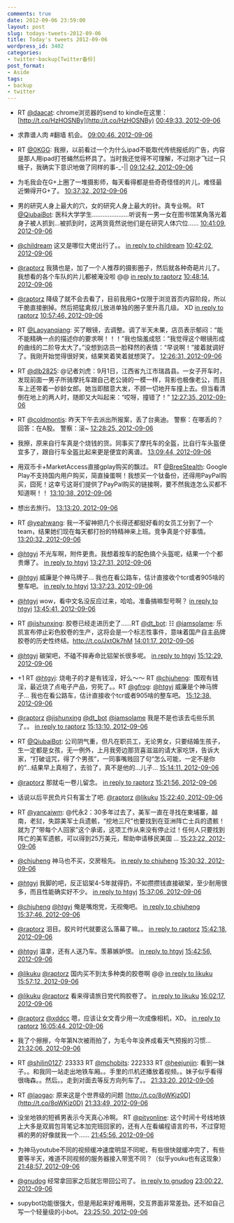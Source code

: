 ```yaml
---
comments: true
date: 2012-09-06 23:59:00
layout: post
slug: todays-tweets-2012-09-06
title: Today's tweets 2012-09-06
wordpress_id: 3402
categories:
- twitter-backup[Twitter备份]
post_format:
- Aside
tags:
- backup
- twitter
---
```





  * RT [@daacat](http://twitter.com/daacat): chrome浏览器的send to kindle在这里： [http://t.co/HzHOSNBy](http://t.co/HzHOSNBy) [00:49:33, 2012-09-06](http://twitter.com/gfrog/statuses/243390423329013760)





  * 求靠谱人肉 #翻墙 机会。 [09:00:46, 2012-09-06](http://twitter.com/gfrog/statuses/243514042113720324)





  * RT [@0KGG](http://twitter.com/0KGG): 我擦，以前看过一个为什么ipad不能取代传统报纸的广告，内容是那人用ipad打苍蝇然后杯具了。当时我还觉得不可理解，不过刚才飞过一只蛾子，我确实下意识地做了同样的事-_-|| [09:12:42, 2012-09-06](http://twitter.com/gfrog/statuses/243517045201846273)





  * 为毛我会在G+上圈了一堆摄影师，每天看得都是些奇奇怪怪的片儿，难怪最近懒得开G+了。 [10:37:32, 2012-09-06](http://twitter.com/gfrog/statuses/243538394221797377)





  * 男的研究人身上最大的穴，女的研究人身上最大的针。真专业啊。 RT [@QiubaiBot](http://twitter.com/QiubaiBot): 医科大学学生…………………听说有一男一女在图书馆某角落光着身子被人抓到…被抓到时，这两货竟然说他们是在研究人体穴位…… [10:41:09, 2012-09-06](http://twitter.com/gfrog/statuses/243539302615769088)





  * [@childream](http://twitter.com/childream) 这又是哪位大佬出行了。。 [in reply to childream](http://twitter.com/childream/statuses/243528190646173696) [10:42:02, 2012-09-06](http://twitter.com/gfrog/statuses/243539527564677123)





  * [@raptorz](http://twitter.com/raptorz) 我猜也是，加了一个人推荐的摄影圈子，然后就各种奇葩片儿了。我想看的各个车队的片儿都被淹没啦 @@ [in reply to raptorz](http://twitter.com/raptorz/statuses/243540589512114176) [10:48:14, 2012-09-06](http://twitter.com/gfrog/statuses/243541086587457536)





  * [@raptorz](http://twitter.com/raptorz) 降级了就不会去看了，目前我用G+仅限于浏览首页内容阶段，所以干脆直接删掉。然后把猛禽叔儿放进单独的圈子里升高几级。 XD [in reply to raptorz](http://twitter.com/raptorz/statuses/243542813806047232) [10:57:46, 2012-09-06](http://twitter.com/gfrog/statuses/243543486056513536)





  * RT [@Laoyanqiang](http://twitter.com/Laoyanqiang): 买了眼镜，去调整。调了半天未果，店员表示郁闷：“能不能精确一点的描述你的要求啊！！！”我也恼羞成怒：“我觉得这个眼镜形成的曲线的二阶导太大了。”没想到店员一脸释然的表情：“早说啊！”接着就调好了。我刚开始觉得很好笑，结果笑着笑着就想哭了。 [12:26:31, 2012-09-06](http://twitter.com/gfrog/statuses/243565822566617088)





  * RT [@dlb2825](http://twitter.com/dlb2825): @记者刘虎：9月1日，江西省九江市瑞昌县。一女子开车时，发现前面一男子所骑摩托车跟自己老公骑的一模一样，背影也极像老公，而且车上还带着一妙龄女郎。她当即醋意大发，不顾一切地开车撞上去。但当看清倒在地上的两人时，随即又大叫起来：“哎呀，撞错了！” [12:27:35, 2012-09-06](http://twitter.com/gfrog/statuses/243566087055237121)





  * RT [@coldmontis](http://twitter.com/coldmontis): 昨天下午去派出所报案，丢了台奥迪。 警察：在哪丢的？ 回答：在A股。 警察：滚~ [12:28:25, 2012-09-06](http://twitter.com/gfrog/statuses/243566300306235394)





  * 我擦，原来自行车真是个烧钱的货。同事买了摩托车的全盔，比自行车头盔便宜多了，跟自行车全盔比起来更是便宜的离谱。 [13:09:44, 2012-09-06](http://twitter.com/gfrog/statuses/243576697314754560)





  * 用双币卡+MarketAccess直接gplay购买的飘过。 RT [@BreeStealth](http://twitter.com/BreeStealth): Google Play不支持国内用户购买，简直操蛋啊！我想买一个钛备份，还得用PayPal购买，囧死！这幸亏这哥们提供了PayPal购买的链接啊，要不然我连怎么买都不知道啊！！ [13:10:38, 2012-09-06](http://twitter.com/gfrog/statuses/243576923953958912)





  * 想出去旅行。 [13:13:20, 2012-09-06](http://twitter.com/gfrog/statuses/243577604064555008)





  * RT [@yeahwang](http://twitter.com/yeahwang): 我一不留神把几个长得还都挺好看的女员工分到了一个team，结果她们现在每天都打扮的特精神来上班。竞争真是个好事情。 [13:20:32, 2012-09-06](http://twitter.com/gfrog/statuses/243579413151772672)





  * [@htgyj](http://twitter.com/htgyj) 不光车啊，附件更贵。我想着按车的配色搞个头盔呢，结果一个个都贵爆了。 [in reply to htgyj](http://twitter.com/htgyj/statuses/243580834400067584) [13:27:31, 2012-09-06](http://twitter.com/gfrog/statuses/243581169793388544)





  * [@htgyj](http://twitter.com/htgyj) 威廉是个神马牌子… 我也在看公路车，估计直接收个tcr或者905啥的整车吧。 [in reply to htgyj](http://twitter.com/htgyj/statuses/243582289060167680) [13:37:23, 2012-09-06](http://twitter.com/gfrog/statuses/243583653643419648)





  * [@htgyj](http://twitter.com/htgyj) wow，看中文名没反应过来，哈哈。准备搞嘛型号啊？ [in reply to htgyj](http://twitter.com/htgyj/statuses/243585159876718592) [13:45:41, 2012-09-06](http://twitter.com/gfrog/statuses/243585744868884480)





  * RT [@jishunxing](http://twitter.com/jishunxing): 胶卷已经走进历史了……RT [@dt_bot](http://twitter.com/dt_bot): ☷ [@iamsolame](http://twitter.com/iamsolame): 乐凯宣布停止彩色胶卷的生产，这将会是一个标志性事件，意味着国产自主品牌胶卷的历史性终结。http://t.co/JxtOk7hM [14:01:17, 2012-09-06](http://twitter.com/gfrog/statuses/243589669474926592)





  * [@htgyj](http://twitter.com/htgyj) 碳架吧，不磕不摔寿命比铝架长很多呢。 [in reply to htgyj](http://twitter.com/htgyj/statuses/243593240857702400) [15:12:29, 2012-09-06](http://twitter.com/gfrog/statuses/243607588938342400)





  * +1 RT [@htgyj](http://twitter.com/htgyj): 烧电子的才是有钱淫，好么～～ RT [@chjuheng](http://twitter.com/chjuheng):  围观有钱淫，最近烧了点电子产品，穷死了。。RT [@gfrog](http://twitter.com/gfrog): [@htgyj](http://twitter.com/htgyj) 威廉是个神马牌子… 我也在看公路车，估计直接收个tcr或者905啥的整车吧。 [15:12:38, 2012-09-06](http://twitter.com/gfrog/statuses/243607625130991616)





  * [@raptorz](http://twitter.com/raptorz) [@jishunxing](http://twitter.com/jishunxing) [@dt_bot](http://twitter.com/dt_bot) [@iamsolame](http://twitter.com/iamsolame) 我是不是也该去屯些乐凯了。。 [in reply to raptorz](http://twitter.com/raptorz/statuses/243592051055267840) [15:13:10, 2012-09-06](http://twitter.com/gfrog/statuses/243607759621337088)





  * RT [@QiubaiBot](http://twitter.com/QiubaiBot): 公司阴气重，但凡在职员工，无论男女，只要结婚生孩子，生一定都是女孩，无一例外，上月我旁边那货喜滋滋的请大家吃饼，告诉大家，“打破诅咒，得了个男孩”，一同事嘴贱回了句“怎么可能，一定不是你的”…结果早上真相了，去验了，真不是他的…儿子… [15:14:11, 2012-09-06](http://twitter.com/gfrog/statuses/243608013741641728)





  * [@raptorz](http://twitter.com/raptorz) 那就屯一卷儿留念。 [in reply to raptorz](http://twitter.com/raptorz/statuses/243608852451434496) [15:21:56, 2012-09-06](http://twitter.com/gfrog/statuses/243609966861238272)





  * 话说以后平民负片只有富士了吧. [@raptorz](http://twitter.com/raptorz) [@likuku](http://twitter.com/likuku) [15:22:40, 2012-09-06](http://twitter.com/gfrog/statuses/243610148650774528)





  * RT [@yancaiwm](http://twitter.com/yancaiwm): @代永2：30多年过去了，美军一直在寻找在柬埔寨，越南，老挝，失踪美军士兵遗骸，“挖地三尺”也要找到在亚洲阵亡士兵的遗骸！就为了“带每个人回家”这个承诺，这项工作从来没有停止过！任何人只要找到阵亡的美军遗骸，可以得到25万美元，帮助申请移民美国 ... [15:23:22, 2012-09-06](http://twitter.com/gfrog/statuses/243610327185494016)





  * [@chjuheng](http://twitter.com/chjuheng) 神马也不买，交房租先。 [in reply to chjuheng](http://twitter.com/chjuheng/statuses/243610356130394112) [15:30:32, 2012-09-06](http://twitter.com/gfrog/statuses/243612128211238913)





  * [@htgyj](http://twitter.com/htgyj) 我脚的吧，反正铝架4-5年就得扔，不如攒攒钱直接碳架，至少耐用很多，而且性能确实好不少。 [in reply to htgyj](http://twitter.com/htgyj/statuses/243611403062243328) [15:37:06, 2012-09-06](http://twitter.com/gfrog/statuses/243613783942107136)





  * [@chjuheng](http://twitter.com/chjuheng) [@htgyj](http://twitter.com/htgyj) 俺是嘴炮党，无视俺吧。 [in reply to chjuheng](http://twitter.com/chjuheng/statuses/243611775503835136) [15:37:46, 2012-09-06](http://twitter.com/gfrog/statuses/243613951399714816)





  * [@raptorz](http://twitter.com/raptorz) 泪目。胶片时代就要这么落幕了嘛。。 [in reply to raptorz](http://twitter.com/raptorz/statuses/243614119926833152) [15:42:18, 2012-09-06](http://twitter.com/gfrog/statuses/243615090295857152)





  * [@htgyj](http://twitter.com/htgyj) 温拿，还有人送乃车。羡慕嫉妒恨。 [in reply to htgyj](http://twitter.com/htgyj/statuses/243614260264054784) [15:42:56, 2012-09-06](http://twitter.com/gfrog/statuses/243615250971242496)





  * [@likuku](http://twitter.com/likuku) [@raptorz](http://twitter.com/raptorz) 国内买不到太多种类的胶卷啊 @@ [in reply to likuku](http://twitter.com/likuku/statuses/243618378416263168) [15:57:12, 2012-09-06](http://twitter.com/gfrog/statuses/243618842654437378)





  * [@likuku](http://twitter.com/likuku) [@raptorz](http://twitter.com/raptorz) 看来得请旅日党代购胶卷了。 [in reply to likuku](http://twitter.com/likuku/statuses/243619396315148288) [16:02:17, 2012-09-06](http://twitter.com/gfrog/statuses/243620121128607746)





  * [@raptorz](http://twitter.com/raptorz) [@xddcc](http://twitter.com/xddcc) 嗯，应该让女文青少用一次成像相机，XD。 [in reply to raptorz](http://twitter.com/raptorz/statuses/243620224660819968) [16:05:44, 2012-09-06](http://twitter.com/gfrog/statuses/243620989202726912)





  * 我了个擦擦，今年第N次被雨拍了，为毛今年没养成看天气预报的习惯… [21:32:06, 2012-09-06](http://twitter.com/gfrog/statuses/243703123108052993)





  * RT [@shilin0127](http://twitter.com/shilin0127): 23333 RT [@mchobits](http://twitter.com/mchobits): 222333 RT [@heejunjin](http://twitter.com/heejunjin): 看到一妹子。。和我同一站走出地铁车厢。。手里的爪机还播放着视频。。妹子似乎看得很嗨森。。然后。。走到对面去等反方向列车了。。 [21:33:20, 2012-09-06](http://twitter.com/gfrog/statuses/243703431657840640)





  * RT [@laogao](http://twitter.com/laogao): 原来这是个世界级的问题 [http://t.co/8oWKjz0D](http://t.co/8oWKjz0D) [21:33:49, 2012-09-06](http://twitter.com/gfrog/statuses/243703554395738112)





  * 没坐地铁的短裤男表示今天真心冷啊。 RT [@pityonline](http://twitter.com/pityonline): 这个时间十号线地铁上大多是双肩包背笔记本加完班回家的，还有人在看编程语言的书，不过穿短裤的男的好像就我一个…… [21:45:56, 2012-09-06](http://twitter.com/gfrog/statuses/243706603667337216)





  * 为神马youtube不同的视频缓冲速度明显不同呢，有些很快就缓冲完了，有些要等半天，难道不同视频的服务器接入带宽不同？（似乎youku也有这现象） [21:48:57, 2012-09-06](http://twitter.com/gfrog/statuses/243707363113172993)





  * [@gnudog](http://twitter.com/gnudog) 经常拿回家之后就忘带回公司了。 [in reply to gnudog](http://twitter.com/gnudog/statuses/243722734469783552) [23:00:22, 2012-09-06](http://twitter.com/gfrog/statuses/243725332912410624)





  * supybot功能很强大，但是用起来好难用啊，交互界面非常差劲。还不如自己写一个轻量级的小bot。 [23:25:50, 2012-09-06](http://twitter.com/gfrog/statuses/243731743025291265)




